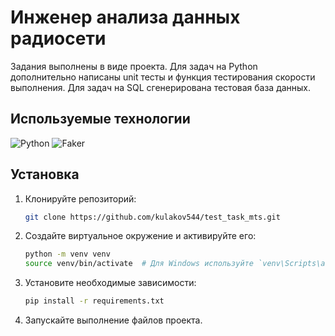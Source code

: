 # Инженер анализа данных радиосети

Задания выполнены в виде проекта.
Для задач на Python дополнительно написаны unit тесты и функция тестирования скорости выполнения.
Для задач на SQL сгенерирована тестовая база данных.


## Используемые технологии
![Python](https://img.shields.io/badge/Python-3.12+-blue?logo=python)
![Faker](https://img.shields.io/badge/Faker-28.1.0+-green?logo=Faker)

## Установка

1. Клонируйте репозиторий:
   ```bash
   git clone https://github.com/kulakov544/test_task_mts.git
   ```
2. Создайте виртуальное окружение и активируйте его:
   ```bash
   python -m venv venv
   source venv/bin/activate  # Для Windows используйте `venv\Scripts\activate`
   ```
3. Установите необходимые зависимости:
   ```bash
   pip install -r requirements.txt
   ```
4. Запускайте выполнение файлов проекта.